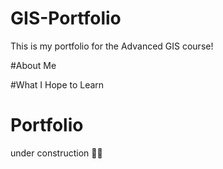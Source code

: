 # GIS-Portfolio
This is my portfolio for the Advanced GIS course!

#About Me


#What I Hope to Learn


# Portfolio

under construction 👷‍♀️
